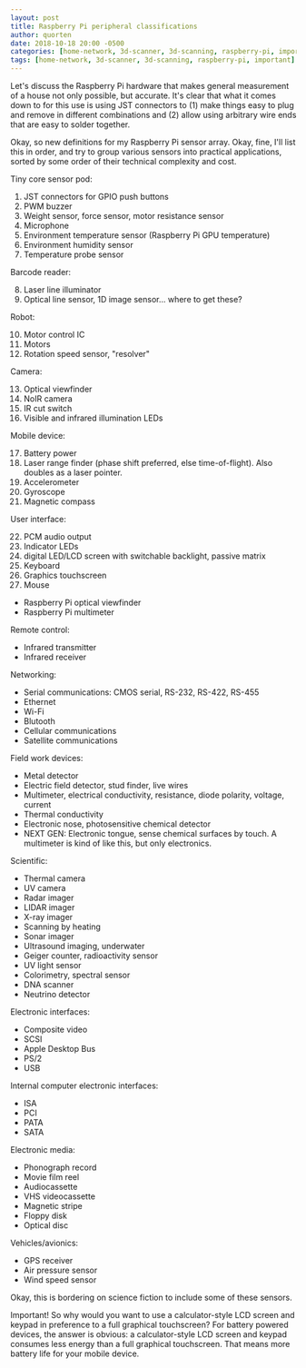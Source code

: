 ```yaml
---
layout: post
title: Raspberry Pi peripheral classifications
author: quorten
date: 2018-10-18 20:00 -0500
categories: [home-network, 3d-scanner, 3d-scanning, raspberry-pi, important]
tags: [home-network, 3d-scanner, 3d-scanning, raspberry-pi, important]
---
```


Let's discuss the Raspberry Pi hardware that makes general measurement
of a house not only possible, but accurate.  It's clear that what it
comes down to for this use is using JST connectors to (1) make things
easy to plug and remove in different combinations and (2) allow using
arbitrary wire ends that are easy to solder together.

Okay, so new definitions for my Raspberry Pi sensor array.  Okay,
fine, I'll list this in order, and try to group various sensors into
practical applications, sorted by some order of their technical
complexity and cost.

Tiny core sensor pod:

1. JST connectors for GPIO push buttons
2. PWM buzzer
3. Weight sensor, force sensor, motor resistance sensor
4. Microphone
5. Environment temperature sensor (Raspberry Pi GPU temperature)
6. Environment humidity sensor
7. Temperature probe sensor

Barcode reader:

8. Laser line illuminator
9. Optical line sensor, 1D image sensor... where to get these?

<!-- more -->

Robot:

10. Motor control IC
11. Motors
12. Rotation speed sensor, "resolver"

Camera:

13. Optical viewfinder
14. NoIR camera
15. IR cut switch
16. Visible and infrared illumination LEDs

Mobile device:

17. Battery power
18. Laser range finder (phase shift preferred, else time-of-flight).
    Also doubles as a laser pointer.
19. Accelerometer
20. Gyroscope
21. Magnetic compass

User interface:

22. PCM audio output
23. Indicator LEDs
24. digital LED/LCD screen with switchable backlight, passive matrix
25. Keyboard
26. Graphics touchscreen
27. Mouse

* Raspberry Pi optical viewfinder
* Raspberry Pi multimeter

Remote control:

* Infrared transmitter
* Infrared receiver

Networking:

* Serial communications: CMOS serial, RS-232, RS-422, RS-455
* Ethernet
* Wi-Fi
* Blutooth
* Cellular communications
* Satellite communications

Field work devices:

* Metal detector
* Electric field detector, stud finder, live wires
* Multimeter, electrical conductivity, resistance, diode polarity,
  voltage, current
* Thermal conductivity
* Electronic nose, photosensitive chemical detector
* NEXT GEN: Electronic tongue, sense chemical surfaces by touch.  A
  multimeter is kind of like this, but only electronics.

Scientific:

* Thermal camera
* UV camera
* Radar imager
* LIDAR imager
* X-ray imager
* Scanning by heating
* Sonar imager
* Ultrasound imaging, underwater
* Geiger counter, radioactivity sensor
* UV light sensor
* Colorimetry, spectral sensor
* DNA scanner
* Neutrino detector

Electronic interfaces:

* Composite video
* SCSI
* Apple Desktop Bus
* PS/2
* USB

Internal computer electronic interfaces:

* ISA
* PCI
* PATA
* SATA

Electronic media:

* Phonograph record
* Movie film reel
* Audiocassette
* VHS videocassette
* Magnetic stripe
* Floppy disk
* Optical disc

Vehicles/avionics:

* GPS receiver
* Air pressure sensor
* Wind speed sensor

Okay, this is bordering on science fiction to include some of these
sensors.

Important!  So why would you want to use a calculator-style LCD screen
and keypad in preference to a full graphical touchscreen?  For battery
powered devices, the answer is obvious: a calculator-style LCD screen
and keypad consumes less energy than a full graphical touchscreen.
That means more battery life for your mobile device.
